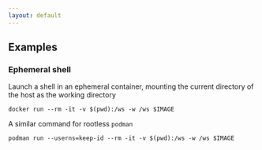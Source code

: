 ```yaml
---
layout: default
---
```

## Examples

### Ephemeral shell

Launch a shell in an ephemeral container, mounting the current directory of the host as the working directory

```
docker run --rm -it -v $(pwd):/ws -w /ws $IMAGE
```

A similar command for rootless `podman`

```
podman run --userns=keep-id --rm -it -v $(pwd):/ws -w /ws $IMAGE
```
